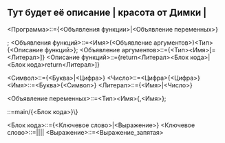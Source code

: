 ## Тут будет её описание | красота от Димки | <main>

<Программа>::={<Объявления функции>|<Объявление переменных>}<main>;
<Объявления функций>::=<Имя>(<Объявление аргументов>)<Тип>\{<Описание функций>\};
<Объявление аргументов>::={<Тип><Имя>[\=<Литерал>]}
<Описание функций>::={return<Литерал><Блок кода>|<Блок кода>return<Литерал>]}

<Символ>::={<Буква>|<Цифра>}
<Число>::=<Цифра>{<Цифра>}
<Имя>::=<Буква>{<Символ>}
<Литерал>::={<Имя>|<Число>}

<Объявление переменных>::=<Тип><Имя>{,<Имя>};

<main>::=main/{<Блок кода>}\}

<Блок кода>::={<Ключевое слово>|<Выражение>}
<Ключевое слово>::=<WHILE>|<FOR>|<BETWIN>|<IF>|<SWITCH>
<Выражение>::=<Выражение_запятая>


